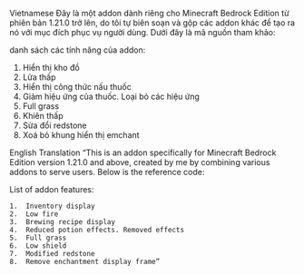 Vietnamese 
Đây là một addon dành riêng cho Minecraft Bedrock Edition từ phiên bản 1.21.0 trở lên, do tôi tự biên soạn và gộp các addon khác để tạo ra nó với mục đích phục vụ người dùng. Dưới đây là mã nguồn tham khảo:

danh sách các tính năng của addon:  

  1.  Hiển thị kho đồ  
  2.  Lửa thấp  
  3.  Hiển thị công thức nấu thuốc  
  4.  Giảm hiệu ứng của thuốc. Loại bỏ các hiệu ứng  
  5.  Full grass  
  6.  Khiên thấp  
  7.  Sửa đổi redstone  
  8.  Xoá bỏ khung hiển thị emchant    

English Translation
“This is an addon specifically for Minecraft Bedrock Edition version 1.21.0 and above, created by me by combining various addons to serve users. Below is the reference code:

List of addon features:

	1.	Inventory display
	2.	Low fire
	3.	Brewing recipe display
	4.	Reduced potion effects. Removed effects
	5.	Full grass
	6.	Low shield
	7.	Modified redstone
	8.	Remove enchantment display frame”

